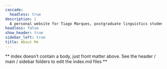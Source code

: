 ```yaml
---
cascade:
  headless: true
description: |
  A personal website for Tiago Marques, postgraduate linguistics student.
headless: false
show_header: true
sidebar_left: true
title: About Me
---
```


** index doesn't contain a body, just front matter above.
See the header / main / sidebar folders to edit the index.md files **
